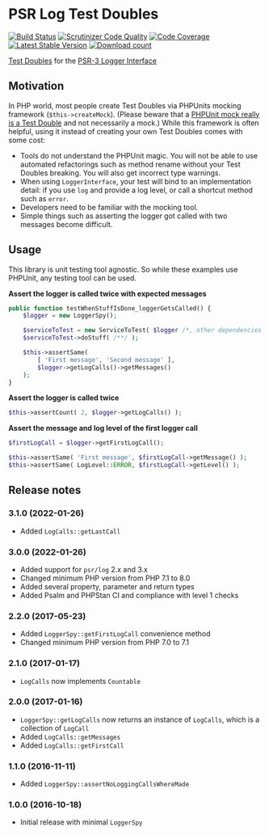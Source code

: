 # PSR Log Test Doubles

[![Build Status](https://secure.travis-ci.org/wmde/PsrLogTestDoubles.png?branch=master)](http://travis-ci.org/wmde/PsrLogTestDoubles)
[![Scrutinizer Code Quality](https://scrutinizer-ci.com/g/wmde/PsrLogTestDoubles/badges/quality-score.png?b=master)](https://scrutinizer-ci.com/g/wmde/PsrLogTestDoubles/?branch=master)
[![Code Coverage](https://scrutinizer-ci.com/g/wmde/PsrLogTestDoubles/badges/coverage.png?b=master)](https://scrutinizer-ci.com/g/wmde/PsrLogTestDoubles/?branch=master)
[![Latest Stable Version](https://poser.pugx.org/wmde/psr-log-test-doubles/version.png)](https://packagist.org/packages/wmde/psr-log-test-doubles)
[![Download count](https://poser.pugx.org/wmde/psr-log-test-doubles/d/total.png)](https://packagist.org/packages/wmde/psr-log-test-doubles)

[Test Doubles][doubles] for the [PSR-3 Logger Interface][psr-3]

## Motivation

In PHP world, most people create Test Doubles via PHPUnits mocking framework (`$this->createMock`).
(Please beware that a [PHPUnit mock really is a Test Double][better-mocks] and not necessarily a mock.)
While this framework is often helpful, using it instead of creating your own Test Doubles comes with
some cost:

* Tools do not understand the PHPUnit magic. You will not be able to use automated refactorings such
as method rename without your Test Doubles breaking. You will also get incorrect type warnings.
* When using `LoggerInterface`, your test will bind to an implementation detail: if you use `log` and
provide a log level, or call a shortcut method such as `error`.
* Developers need to be familiar with the mocking tool.
* Simple things such as asserting the logger got called with two messages become difficult.

## Usage

This library is unit testing tool agnostic. So while these examples use PHPUnit, any testing tool can be used.

**Assert the logger is called twice with expected messages**

```php
public function testWhenStuffIsDone_loggerGetsCalled() {
    $logger = new LoggerSpy();

    $serviceToTest = new ServiceToTest( $logger /*, other dependencies */ );
    $serviceToTest->doStuff( /**/ );

    $this->assertSame(
        [ 'First message', 'Second message' ],
        $logger->getLogCalls()->getMessages()
    );
}
```

**Assert the logger is called twice**

```php
$this->assertCount( 2, $logger->getLogCalls() );
```

**Assert the message and log level of the first logger call**

```php
$firstLogCall = $logger->getFirstLogCall();

$this->assertSame( 'First message', $firstLogCall->getMessage() );
$this->assertSame( LogLevel::ERROR, $firstLogCall->getLevel() );
```

## Release notes

### 3.1.0 (2022-01-26)

* Added `LogCalls::getLastCall`

### 3.0.0 (2022-01-26)

* Added support for `psr/log` 2.x and 3.x
* Changed minimum PHP version from PHP 7.1 to 8.0
* Added several property, parameter and return types
* Added Psalm and PHPStan CI and compliance with level 1 checks

### 2.2.0 (2017-05-23)

* Added `LoggerSpy::getFirstLogCall` convenience method
* Changed minimum PHP version from PHP 7.0 to 7.1

### 2.1.0 (2017-01-17)

* `LogCalls` now implements `Countable`

### 2.0.0 (2017-01-16)

* `LoggerSpy::getLogCalls` now returns an instance of `LogCalls`, which is a collection of `LogCall`
* Added `LogCalls::getMessages`
* Added `LogCalls::getFirstCall`

### 1.1.0 (2016-11-11)

* Added `LoggerSpy::assertNoLoggingCallsWhereMade`

### 1.0.0 (2016-10-18)

* Initial release with minimal `LoggerSpy`

[doubles]: https://en.wikipedia.org/wiki/Test_double
[psr-3]: https://github.com/php-fig/fig-standards/blob/master/accepted/PSR-3-logger-interface.md
[better-mocks]: https://www.entropywins.wtf/blog/2016/05/13/5-ways-to-write-better-mocks/
